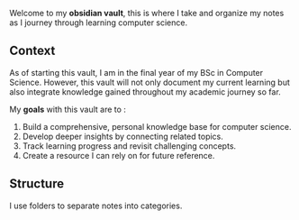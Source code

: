 Welcome to my **obsidian vault**, this is where I take and organize my notes as I journey through learning computer science. 

## Context
As of starting this vault, I am in the final year of my BSc in Computer Science. However, this vault will not only document my current learning but also integrate knowledge gained throughout my academic journey so far. 

My **goals** with this vault are to :
1. Build a comprehensive, personal knowledge base for computer science.
2. Develop deeper insights by connecting related topics.
3. Track learning progress and revisit challenging concepts.
4. Create a resource I can rely on for future reference.

## Structure
I use folders to separate notes into categories.